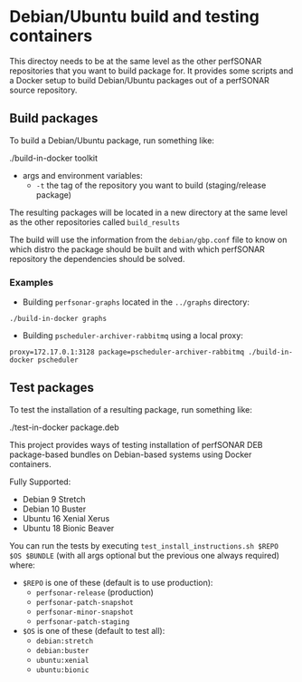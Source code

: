 # Debian/Ubuntu build and testing containers
This directoy needs to be at the same level as the other perfSONAR repositories that you want to build package for.  It provides some scripts and a Docker setup to build Debian/Ubuntu packages out of a perfSONAR source repository.

## Build packages
To build a Debian/Ubuntu package, run something like:

./build-in-docker toolkit

* args and environment variables:
  * `-t` the tag of the repository you want to build (staging/release package)

The resulting packages will be located in a new directory at the same level as the other repositories called `build_results`

The build will use the information from the `debian/gbp.conf` file to know on which distro the package should be built and with which perfSONAR repository the dependencies should be solved.


### Examples

* Building `perfsonar-graphs` located in the `../graphs` directory:
```
./build-in-docker graphs
```
* Building `pscheduler-archiver-rabbitmq` using a local proxy:
```
proxy=172.17.0.1:3128 package=pscheduler-archiver-rabbitmq ./build-in-docker pscheduler
```

## Test packages
To test the installation of a resulting package, run something like:

./test-in-docker package.deb

This project provides ways of testing installation of perfSONAR DEB package-based bundles on Debian-based systems using Docker containers.

Fully Supported:
 * Debian 9 Stretch
 * Debian 10 Buster
 * Ubuntu 16 Xenial Xerus
 * Ubuntu 18 Bionic Beaver

You can run the tests by executing `test_install_instructions.sh $REPO $OS $BUNDLE` (with all args optional but the previous one always required) where:

 * `$REPO` is one of these (default is to use production):
   * `perfsonar-release` (production)
   * `perfsonar-patch-snapshot`
   * `perfsonar-minor-snapshot`
   * `perfsonar-patch-staging`
 * `$OS` is one of these (default to test all):
   * `debian:stretch`
   * `debian:buster`
   * `ubuntu:xenial`
   * `ubuntu:bionic`

